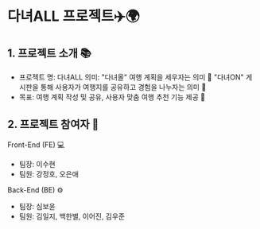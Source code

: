 # 다녀ALL 프로젝트✈️🌍
## 1. 프로젝트 소개 📚

+ 프로젝트 명: 다녀ALL
  의미:
    "다녀올" 여행 계획을 세우자는 의미 📝
    "다녀ON" 게시판을 통해 사용자가 여행지를 공유하고 경험을 나누자는 의미 💬
+ 목표: 여행 계획 작성 및 공유, 사용자 맞춤 여행 추천 기능 제공 🎯
## 2. 프로젝트 참여자 👥

Front-End (FE) 💻

+ 팀장: 이수현
+ 팀원: 강정호, 오은애
  
Back-End (BE) ⚙️
+ 팀장: 심보윤
+ 팀원: 김일지, 백한별, 이어진, 김우준
